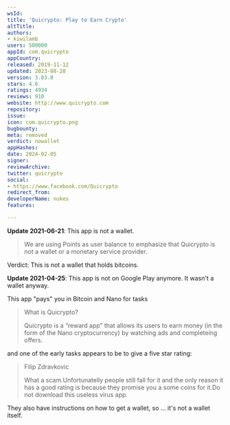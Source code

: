 ```yaml
---
wsId: 
title: 'Quicrypto: Play to Earn Crypto'
altTitle: 
authors:
- kiwilamb
users: 500000
appId: com.quicrypto
appCountry: 
released: 2019-11-12
updated: 2023-08-28
version: 3.83.0
stars: 4.6
ratings: 4934
reviews: 910
website: http://www.quicrypto.com
repository: 
issue: 
icon: com.quicrypto.png
bugbounty: 
meta: removed
verdict: nowallet
appHashes: 
date: 2024-02-05
signer: 
reviewArchive: 
twitter: quicrypto
social:
- https://www.facebook.com/Quicrypto
redirect_from: 
developerName: nukes
features: 

---
```


**Update 2021-06-21**: This app is not a wallet.

> We are using Points as user balance to emphasize that Quicrypto is not a wallet or a monetary service provider. 

Verdict: This is not a wallet that holds bitcoins.

**Update 2021-04-25**: This app is not on Google Play anymore. It wasn't a
wallet anyway.

This app "pays" you in Bitcoin and Nano for tasks

> What is Quicrypto?
> 
> Quicrypto is a “reward app” that allows its users to earn money (in the form of the Nano cryptocurrency) by watching ads and completeing offers.

and one of the early tasks appears to be to give a five star rating:

> Filip Zdravkovic
> 
> What a scam.Unfortunatelly people still fall for it and the only reason it has
  a good rating is because they promise you a some coins for it.Do not download
  this useless virus app.

They also have instructions on how to get a wallet, so ... it's not a wallet
itself.
